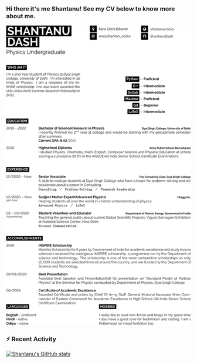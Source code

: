 ### Hi there it's me Shantanu! See my CV below to know more about me.

<!--
**ShantanuDash/ShantanuDash** is a ✨ _special_ ✨ repository because its `README.md` (this file) appears on your GitHub profile.-->
![CV/Resume](https://github.com/ShantanuDash/ShantanuDash/blob/cv/main.png "Check out this CV of mine")

### :zap: Recent Activity
[![Shantanu's GitHub stats](https://github-readme-stats.vercel.app/api?username=shantanudash&show_icons=true&count_private=true)](https://github.com/shantanudash/shantanudash)

<!--START_SECTION:activity-->

<!--END_SECTION:activity-->
<!--
Here are some ideas to get you started:

- 🔭 I’m currently working on ...
- 🌱 I’m currently learning ...
- 👯 I’m looking to collaborate on ...
- 🤔 I’m looking for help with ...
- 💬 Ask me about ...
- 📫 How to reach me: ...
- 😄 Pronouns: ...
- ⚡ Fun fact: ...
-->


